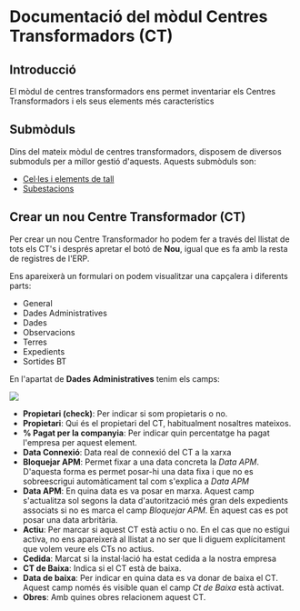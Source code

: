 # Documentació del mòdul Centres Transformadors (CT)

## Introducció

El mòdul de centres transformadors ens permet inventariar els Centres
Transformadors i els seus elements més característics

## Submòduls

Dins del mateix mòdul de centres transformadors, disposem de diversos submoduls
per a millor gestió d'aquests. Aquests submòduls son:

* [Cel·les i elements de tall](celdas.md)
* [Subestacions](subestaciones.md)

## Crear un nou Centre Transformador (CT)

Per crear un nou Centre Transformador ho podem fer a través del llistat de
tots els CT's i després apretar el botó de **Nou**, igual que es fa amb la
resta de registres de l'ERP.

Ens apareixerà un formulari on podem visualitzar una capçalera i diferents
parts:

  * General
  * Dades Administratives
  * Dades
  * Observacions
  * Terres
  * Expedients
  * Sortides BT

En l'apartat de **Dades Administratives** tenim els camps:

![](_static/cts/formulari_administratiu.png)

* **Propietari (check)**: Per indicar si som propietaris o no.
* **Propietari**: Qui és el propietari del CT, habitualment nosaltres mateixos.
* **% Pagat per la companyia**: Per indicar quin percentatge ha pagat l'empresa
    per aquest element.
* **Data Connexió**: Data real de connexió del CT a la xarxa
* **Bloquejar APM**: Permet fixar a una data concreta la *Data APM*. D'aquesta
    forma es permet posar-hi una data fixa i que no es sobreescrigui
    automàticament tal com s'explica a *Data APM*
* **Data APM**: En quina data es va posar en marxa. Aquest camp s'actualitza
    sol segons la data d'autorització més gran dels expedients associats si
    no es marca el camp *Bloquejar APM*. En aquest cas es pot posar
    una data arbritària.
* **Actiu**: Per marcar si aquest CT està actiu o no. En el cas que no
    estigui activa, no ens apareixerà al llistat a no ser que li diguem
    explícitament que volem veure els CTs no actius.
* **Cedida**: Marcat si la instal·lació ha estat cedida a la nostra empresa
* **CT de Baixa**: Indica si el CT està de baixa.
* **Data de baixa**: Per indicar en quina data es va donar de baixa el CT.
    Aquest camp només és visible quan el camp *Ct de Baixa* està activat.
* **Obres**: Amb quines obres relacionem aquest CT.

